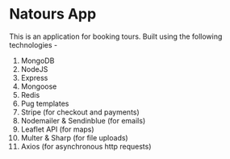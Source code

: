 # Natours App

This is an application for booking tours.
Built using the following technologies -

1. MongoDB
2. NodeJS
3. Express
4. Mongoose
5. Redis
6. Pug templates
7. Stripe (for checkout and payments)
8. Nodemailer & Sendinblue (for emails)
9. Leaflet API (for maps)
10. Multer & Sharp (for file uploads)
11. Axios (for asynchronous http requests)
